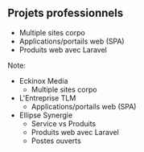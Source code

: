 ## Projets professionnels

- Multiple sites corpo
- Applications/portails web (SPA)
- Produits web avec Laravel




Note:
- Eckinox Media
  - Multiple sites corpo
- L'Entreprise TLM
  - Applications/portails web (SPA)
- Ellipse Synergie
  - Service vs Produits
  - Produits web avec Laravel
  - Postes ouverts